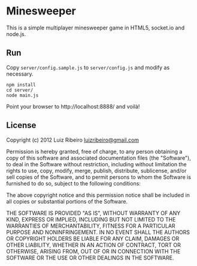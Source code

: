 Minesweeper
===========

This is a simple multiplayer minesweeper game in HTML5, socket.io and node.js.


Run
---

Copy `server/config.sample.js` to `server/config.js` and modify as necessary.

    npm install
    cd server/
    node main.js

Point your browser to http://localhost:8888/ and voilà!


License
-------

Copyright (c) 2012 Luiz Ribeiro <luizribeiro@gmail.com>

Permission is hereby granted, free of charge, to any person obtaining a copy of
this software and associated documentation files (the "Software"), to deal in
the Software without restriction, including without limitation the rights to
use, copy, modify, merge, publish, distribute, sublicense, and/or sell copies
of the Software, and to permit persons to whom the Software is furnished to do
so, subject to the following conditions:

The above copyright notice and this permission notice shall be included in all
copies or substantial portions of the Software.

THE SOFTWARE IS PROVIDED "AS IS", WITHOUT WARRANTY OF ANY KIND, EXPRESS OR
IMPLIED, INCLUDING BUT NOT LIMITED TO THE WARRANTIES OF MERCHANTABILITY,
FITNESS FOR A PARTICULAR PURPOSE AND NONINFRINGEMENT. IN NO EVENT SHALL THE
AUTHORS OR COPYRIGHT HOLDERS BE LIABLE FOR ANY CLAIM, DAMAGES OR OTHER
LIABILITY, WHETHER IN AN ACTION OF CONTRACT, TORT OR OTHERWISE, ARISING FROM,
OUT OF OR IN CONNECTION WITH THE SOFTWARE OR THE USE OR OTHER DEALINGS IN THE
SOFTWARE.
